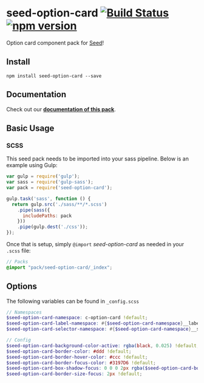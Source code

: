 # seed-option-card [![Build Status](https://travis-ci.org/helpscout/seed-option-card.svg?branch=master)](https://travis-ci.org/helpscout/seed-option-card) [![npm version](https://badge.fury.io/js/seed-option-card.svg)](https://badge.fury.io/js/seed-option-card)

Option card component pack for [Seed](https://github.com/helpscout/seed)!

## Install
```
npm install seed-option-card --save
```


## Documentation

Check out our **[documentation of this pack](http://developer.helpscout.net/seed/packs/seed-option-card/)**.


## Basic Usage

### SCSS
This seed pack needs to be imported into your sass pipeline. Below is an example using Gulp:


```javascript
var gulp = require('gulp');
var sass = require('gulp-sass');
var pack = require('seed-option-card');

gulp.task('sass', function () {
  return gulp.src('./sass/**/*.scss')
    .pipe(sass({
      includePaths: pack
    }))
    .pipe(gulp.dest('./css'));
});
```

Once that is setup, simply `@import` *seed-option-card* as needed in your `.scss` file:

```scss
// Packs
@import "pack/seed-option-card/_index";
```

## Options

The following variables can be found in `_config.scss`

```scss
// Namespaces
$seed-option-card-namespace: c-option-card !default;
$seed-option-card-label-namespace: #{$seed-option-card-namespace}__label !default;
$seed-option-card-selector-namespace: #{$seed-option-card-namespace}__selector !default;

// Config
$seed-option-card-background-color-active: rgba(black, 0.025) !default;
$seed-option-card-border-color: #ddd !default;
$seed-option-card-border-hover-color: #ccc !default;
$seed-option-card-border-focus-color: #3197D6 !default;
$seed-option-card-box-shadow-focus: 0 0 0 2px rgba($seed-option-card-border-focus-color, 0.2) !default;
$seed-option-card-border-size-focus: 2px !default;
```
